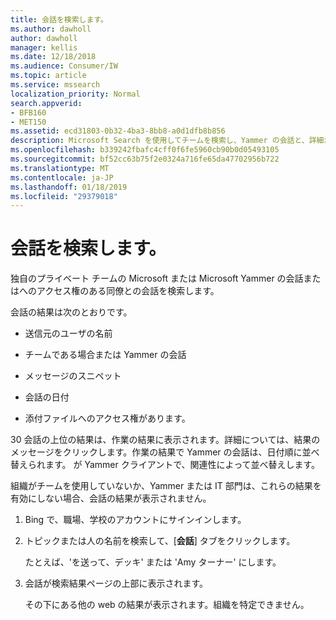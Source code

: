 ```yaml
---
title: 会話を検索します。
ms.author: dawholl
author: dawholl
manager: kellis
ms.date: 12/18/2018
ms.audience: Consumer/IW
ms.topic: article
ms.service: mssearch
localization_priority: Normal
search.appverid:
- BFB160
- MET150
ms.assetid: ecd31803-0b32-4ba3-8bb8-a0d1dfb8b856
description: Microsoft Search を使用してチームを検索し、Yammer の会話と、詳細が表示されます
ms.openlocfilehash: b339242fbafc4cff0f6fe5960cb90b0d05493105
ms.sourcegitcommit: bf52cc63b75f2e0324a716fe65da47702956b722
ms.translationtype: MT
ms.contentlocale: ja-JP
ms.lasthandoff: 01/18/2019
ms.locfileid: "29379018"
---
```

# <a name="find-conversations"></a>会話を検索します。

独自のプライベート チームの Microsoft または Microsoft Yammer の会話またはへのアクセス権のある同僚との会話を検索します。
  
会話の結果は次のとおりです。
  
- 送信元のユーザの名前
    
- チームである場合または Yammer の会話
    
- メッセージのスニペット
    
- 会話の日付
    
- 添付ファイルへのアクセス権があります。
    
30 会話の上位の結果は、作業の結果に表示されます。詳細については、結果のメッセージをクリックします。作業の結果で Yammer の会話は、日付順に並べ替えられます。 が Yammer クライアントで、関連性によって並べ替えします。
  
組織がチームを使用していないか、Yammer または IT 部門は、これらの結果を有効にしない場合、会話の結果が表示されません。
  
1. Bing で、職場、学校のアカウントにサインインします。
    
2. トピックまたは人の名前を検索して、[**会話**] タブをクリックします。 
    
    たとえば、'を送って、デッキ' または 'Amy ターナー' にします。
    
3. 会話が検索結果ページの上部に表示されます。
    
    その下にある他の web の結果が表示されます。組織を特定できません。
    


